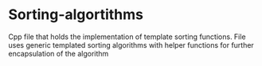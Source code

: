 # Sorting-algortithms
Cpp file that holds the implementation of template sorting functions. File uses generic templated sorting algorithms with helper functions for further encapsulation of the algorithm
